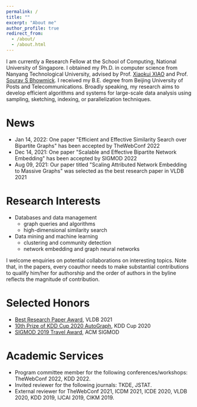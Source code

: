 ```yaml
---
permalink: /
title: ""
excerpt: "About me"
author_profile: true
redirect_from: 
  - /about/
  - /about.html
---
```


I am currently a Research Fellow at the School of Computing, National University of Singapore. I obtained my Ph.D. in computer science from Nanyang Technological University, advised by Prof. [Xiaokui XIAO](https://www.comp.nus.edu.sg/~xiaoxk/) and Prof. [Sourav S Bhowmick](https://personal.ntu.edu.sg/assourav/). I received my B.E. degree from Beijing University of Posts and Telecommunications. Broadly speaking, my research aims to develop efficient algorithms and systems for large-scale data analysis using sampling, sketching, indexing, or parallelization techniques.

News
======
- Jan 14, 2022: One paper "Efficient and Effective Similarity Search over Bipartite Graphs" has been accepted by TheWebConf 2022
- Dec 14, 2021: One paper "Scalable and Effective Bipartite Network Embedding" has been accepted by SIGMOD 2022
- Aug 09, 2021: Our paper titled "Scaling Attributed Network Embedding to Massive Graphs" was selected as the best research paper in VLDB 2021

Research Interests
======
- Databases and data management
  - graph queries and algorithms
  - high-dimensional similarity search
- Data mining and machine learning
  - clustering and community detection
  - network embedding and graph neural networks

I welcome enquiries on potential collaborations on interesting topics. Note that, in the papers, every coauthor needs to make substantial contributions to qualify him/her for authorship and the order of authors in the byline reflects the magnitude of contribution.

Selected Honors
======
- [Best Research Paper Award](https://vldb.org/2021/?conference-awards), VLDB 2021
- [10th Prize of KDD Cup 2020 AutoGraph](https://www.4paradigm.com/competition/kddcup2020), KDD Cup 2020
- [SIGMOD 2019 Travel Award](https://sigmod2019.org/grants), ACM SIGMOD

Academic Services
======
- Program committee member for the following conferences/workshops: TheWebConf 2022, KDD 2022.
- Invited reviewer for the following journals: TKDE, JSTAT.
- External reviewer for TheWebConf 2021, ICDM 2021, ICDE 2020, VLDB 2020, KDD 2019, IJCAI 2019, CIKM 2019.


<!-- Doctoral Thesis
======
[Efficient and Scalable Techniques for PageRank-based Graph Analytics](https://hdl.handle.net/10356/145185), Renchi Yang\\
Thesis Committee: [James Cheng](https://www.cse.cuhk.edu.hk/~jcheng), [George Fletcher](https://www.win.tue.nl/~gfletche) and [Ying Zhang](https://profiles.uts.edu.au/ying.zhang) -->
